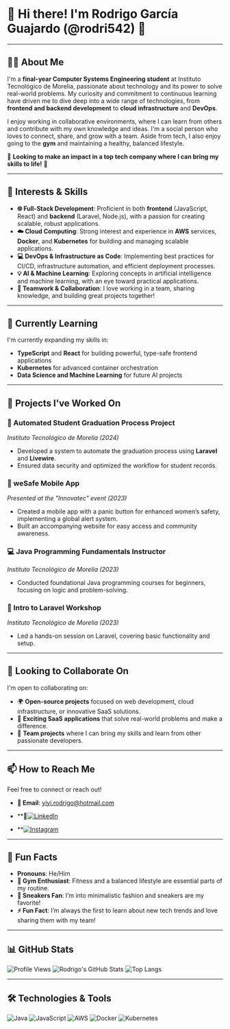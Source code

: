 # 🌟 Hi there! I'm Rodrigo García Guajardo (@rodri542) 🌟

---

## 👨‍💻 About Me

I'm a **final-year Computer Systems Engineering student** at Instituto Tecnológico de Morelia, passionate about technology and its power to solve real-world problems.
My curiosity and commitment to continuous learning have driven me to dive deep into a wide range of technologies, from **frontend and backend development** to **cloud infrastructure** and **DevOps**. 

I enjoy working in collaborative environments, where I can learn from others and contribute with my own knowledge and ideas.
I'm a social person who loves to connect, share, and grow with a team. Aside from tech, I also enjoy going to the **gym** and maintaining a healthy, balanced lifestyle.

🌟 **Looking to make an impact in a top tech company where I can bring my skills to life!** 🌟

---

## 👀 Interests & Skills

- **🌐 Full-Stack Development**: Proficient in both **frontend** (JavaScript, React) and **backend** (Laravel, Node.js), with a passion for creating scalable, robust applications.
- **☁️ Cloud Computing**: Strong interest and experience in **AWS** services, **Docker**, and **Kubernetes** for building and managing scalable applications.
- **💻 DevOps & Infrastructure as Code**: Implementing best practices for CI/CD, infrastructure automation, and efficient deployment processes.
- **💡 AI & Machine Learning**: Exploring concepts in artificial intelligence and machine learning, with an eye toward practical applications.
- **💼 Teamwork & Collaboration**: I love working in a team, sharing knowledge, and building great projects together!

---

## 🌱 Currently Learning

I'm currently expanding my skills in:
- **TypeScript** and **React** for building powerful, type-safe frontend applications
- **Kubernetes** for advanced container orchestration
- **Data Science and Machine Learning** for future AI projects

---

## 💼 Projects I've Worked On

### 🏫 Automated Student Graduation Process Project
*Instituto Tecnológico de Morelia (2024)*  
- Developed a system to automate the graduation process using **Laravel** and **Livewire**.
- Ensured data security and optimized the workflow for student records.

### 🔐 weSafe Mobile App
*Presented at the "Innovatec" event (2023)*  
- Created a mobile app with a panic button for enhanced women’s safety, implementing a global alert system.
- Built an accompanying website for easy access and community awareness.

### 💻 Java Programming Fundamentals Instructor
*Instituto Tecnológico de Morelia (2023)*  
- Conducted foundational Java programming courses for beginners, focusing on logic and problem-solving.

### 🚀 Intro to Laravel Workshop
*Instituto Tecnológico de Morelia (2023)*  
- Led a hands-on session on Laravel, covering basic functionality and setup.

---

## 💞️ Looking to Collaborate On
I'm open to collaborating on:
- 🌍 **Open-source projects** focused on web development, cloud infrastructure, or innovative SaaS solutions.
- 💼 **Exciting SaaS applications** that solve real-world problems and make a difference.
- 🤝 **Team projects** where I can bring my skills and learn from other passionate developers.

---

## 📫 How to Reach Me
Feel free to connect or reach out!
- **📧 Email**: [yiyi.rodrigo@hotmail.com](mailto:yiyi.rodrigo@hotmail.com)
- **💼[![LinkedIn](https://img.shields.io/badge/LinkedIn-%230077B5.svg?style=for-the-badge&logo=linkedin&logoColor=white)](https://linkedin.com/in/rodrigarcia542)

- **[![Instagram](https://img.shields.io/badge/Instagram-%23E4405F.svg?style=for-the-badge&logo=instagram&logoColor=white)](https://instagram.com/[rodrigo_yiyo_])


---

## 🎉 Fun Facts
- **Pronouns**: He/Him
- **💪 Gym Enthusiast**: Fitness and a balanced lifestyle are essential parts of my routine.
- **👟 Sneakers Fan**: I’m into minimalistic fashion and sneakers are my favorite!
- **⚡ Fun Fact**: I’m always the first to learn about new tech trends and love sharing them with my team!

---

## 📊 GitHub Stats
![Profile Views](https://komarev.com/ghpvc/?username=rodri542&color=blueviolet)
![Rodrigo's GitHub Stats](https://github-readme-stats.vercel.app/api?username=rodri542&show_icons=true&theme=radical)
![Top Langs](https://github-readme-stats.vercel.app/api/top-langs/?username=rodri542&layout=compact&theme=radical)

---

## 🛠️ Technologies & Tools
![Java](https://img.shields.io/badge/Java-%23ED8B00.svg?style=for-the-badge&logo=java&logoColor=white)
![JavaScript](https://img.shields.io/badge/JavaScript-%23F7DF1E.svg?style=for-the-badge&logo=javascript&logoColor=black)
![AWS](https://img.shields.io/badge/AWS-%23FF9900.svg?style=for-the-badge&logo=amazon-aws&logoColor=white)
![Docker](https://img.shields.io/badge/Docker-%230db7ed.svg?style=for-the-badge&logo=docker&logoColor=white)
![Kubernetes](https://img.shields.io/badge/Kubernetes-%23326ce5.svg?style=for-the-badge&logo=kubernetes&logoColor=white)

<!---
rodri542/rodri542 is a ✨ special ✨ repository because its `README.md` (this file) appears on your GitHub profile.
You can click the Preview link to take a look at your changes.
--->
